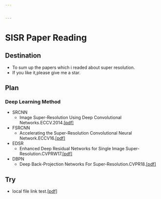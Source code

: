 ```yaml
---


---
```


<h1 id="sisr-paper-reading">SISR Paper Reading</h1>
<h2 id="destination">Destination</h2>
<ul>
<li>To sum up the papers which i readed about super resolution.</li>
<li>If you like it,please give me a star.</li>
</ul>
<h2 id="plan">Plan</h2>
<h3 id="deep-learning-method">Deep Learning Method</h3>
<ul>
<li>SRCNN
<ul>
<li>Image Super-Resolution Using Deep Convolutional Networks.ECCV.2014.<a href="https://arxiv.org/pdf/1501.00092">[pdf]</a></li>
</ul>
</li>
<li>FSRCNN
<ul>
<li>Accelerating the Super-Resolution Convolutional Neural Network.ECCV16.<a href="https://arxiv.org/pdf/1608.00367">[pdf]</a></li>
</ul>
</li>
<li>EDSR
<ul>
<li>Enhanced Deep Residual Networks for Single Image Super-Resolution.CVPRW17.<a href="https://arxiv.org/pdf/1707.02921">[pdf]</a></li>
</ul>
</li>
<li>DBPN
<ul>
<li>Deep Back-Projection Networks For Super-Resolution.CVPR18.<a href="https://arxiv.org/pdf/1803.02735">[pdf]</a></li>
</ul>
</li>
</ul>
<h2 id="try">Try</h2>
<ul>
<li>local file link test.<a href="https://github.com/mynameiziji/mynameiziji.github.io/blob/master/SRCNN.md">[pdf]</a></li>
</ul>

